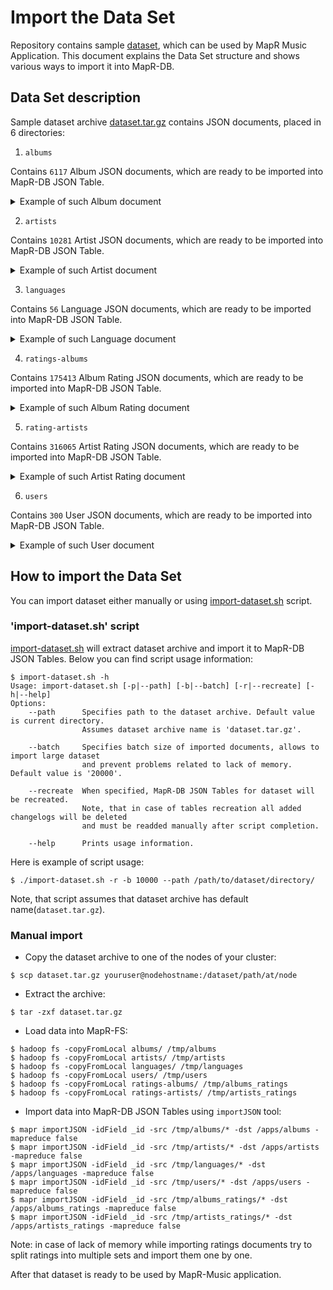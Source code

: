 # Import the Data Set

Repository contains sample [dataset](https://github.com/mapr-demos/mapr-music/tree/devel/dataset), which can be used by 
MapR Music Application. This document explains the Data Set structure and shows various ways to import it into MapR-DB.

## Data Set description

Sample dataset archive [dataset.tar.gz](https://github.com/mapr-demos/mapr-music/tree/devel/dataset) contains JSON 
documents, placed in 6 directories:
1. `albums`

Contains `6117` Album JSON documents, which are ready to be imported into MapR-DB JSON Table.
<details> 
  <summary>Example of such Album document</summary>
  
  ```
  {
     "name": "Runnin' Wild",
     "barcode": "016861796327",
     "status": "Official",
     "packaging": "",
     "language": "eng",
     "script": "28",
     "mbid": "0a1aa2f3-b3bf-4527-b235-1027888e6f7f",
     "_id": "0a1aa2f3-b3bf-4527-b235-1027888e6f7f",
     "slug_name": "runnin-wild",
     "slug_postfix": {
        "$numberLong": 2
     },
     "MBID": "0a1aa2f3-b3bf-4527-b235-1027888e6f7f",
     "artists": [
        {
           "rating": 2.7837837,
           "profile_image_url": "https://upload.wikimedia.org/wikipedia/commons/a/a0/AirbourneAtTampere.jpg",
           "slug": "airbourne-0",
           "name": "Airbourne",
           "id": "5365f55c-b1e1-48f9-b09f-078f7a14cb1f"
        }
     ],
     "tracks": [
        {
           "id": "32a9ee2d-7a3f-3b36-b554-168a86e5c734",
           "name": "Stand Up for Rock 'n' Roll",
           "length": {
              "$numberLong": 241200
           },
           "position": {
              "$numberLong": 1
           },
           "mbid": "32a9ee2d-7a3f-3b36-b554-168a86e5c734",
           "MBID": "32a9ee2d-7a3f-3b36-b554-168a86e5c734"
        },
        {
           "id": "dd5afba2-782c-3b41-8e53-d119529b5884",
           "name": "Too Much, Too Young, Too Fast",
           "length": {
              "$numberLong": 222720
           },
           "position": {
              "$numberLong": 3
           },
           "mbid": "dd5afba2-782c-3b41-8e53-d119529b5884",
           "MBID": "dd5afba2-782c-3b41-8e53-d119529b5884"
        },
        {
           "id": "84d47443-29d5-3aa4-82e9-41b633f7c778",
           "name": "Fat City",
           "length": {
              "$numberLong": 206760
           },
           "position": {
              "$numberLong": 5
           },
           "mbid": "84d47443-29d5-3aa4-82e9-41b633f7c778",
           "MBID": "84d47443-29d5-3aa4-82e9-41b633f7c778"
        },
        {
           "id": "287b244f-7d41-3d67-b5aa-8e0513949fee",
           "name": "Cheap Wine & Cheaper Women",
           "length": {
              "$numberLong": 190160
           },
           "position": {
              "$numberLong": 9
           },
           "mbid": "287b244f-7d41-3d67-b5aa-8e0513949fee",
           "MBID": "287b244f-7d41-3d67-b5aa-8e0513949fee"
        },
        {
           "id": "233eedc5-8737-3fea-abbf-4fb6c18e354f",
           "name": "Hellfire",
           "length": {
              "$numberLong": 145853
           },
           "position": {
              "$numberLong": 11
           },
           "mbid": "233eedc5-8737-3fea-abbf-4fb6c18e354f",
           "MBID": "233eedc5-8737-3fea-abbf-4fb6c18e354f"
        },
        {
           "id": "06a5f4c4-ff01-37d2-8da1-f886564e3512",
           "name": "Blackjack",
           "length": {
              "$numberLong": 162066
           },
           "position": {
              "$numberLong": 6
           },
           "mbid": "06a5f4c4-ff01-37d2-8da1-f886564e3512",
           "MBID": "06a5f4c4-ff01-37d2-8da1-f886564e3512"
        },
        {
           "id": "dac52e35-9237-37c2-a16e-d93cdac49902",
           "name": "What's Eatin' You",
           "length": {
              "$numberLong": 216426
           },
           "position": {
              "$numberLong": 7
           },
           "mbid": "dac52e35-9237-37c2-a16e-d93cdac49902",
           "MBID": "dac52e35-9237-37c2-a16e-d93cdac49902"
        },
        {
           "id": "d4213364-1fb5-3483-b5f2-13bbc350039d",
           "name": "Girls in Black",
           "length": {
              "$numberLong": 195986
           },
           "position": {
              "$numberLong": 8
           },
           "mbid": "d4213364-1fb5-3483-b5f2-13bbc350039d",
           "MBID": "d4213364-1fb5-3483-b5f2-13bbc350039d"
        },
        {
           "id": "3dc69111-7112-3dc7-b6c0-85a30919fb17",
           "name": "Heartbreaker",
           "length": {
              "$numberLong": 236160
           },
           "position": {
              "$numberLong": 10
           },
           "mbid": "3dc69111-7112-3dc7-b6c0-85a30919fb17",
           "MBID": "3dc69111-7112-3dc7-b6c0-85a30919fb17"
        },
        {
           "id": "4dd38c94-8013-3e9f-913b-d71286826bb0",
           "name": "Runnin' Wild",
           "length": {
              "$numberLong": 218040
           },
           "position": {
              "$numberLong": 2
           },
           "mbid": "4dd38c94-8013-3e9f-913b-d71286826bb0",
           "MBID": "4dd38c94-8013-3e9f-913b-d71286826bb0"
        },
        {
           "id": "c0ffeea5-ffc6-316f-819c-13958450e9be",
           "name": "Diamond in the Rough",
           "length": {
              "$numberLong": 173960
           },
           "position": {
              "$numberLong": 4
           },
           "mbid": "c0ffeea5-ffc6-316f-819c-13958450e9be",
           "MBID": "c0ffeea5-ffc6-316f-819c-13958450e9be"
        }
     ],
     "cover_image_url": "http://coverartarchive.org/release/0a1aa2f3-b3bf-4527-b235-1027888e6f7f/929069980.jpg",
     "images_urls": [
        "http://coverartarchive.org/release/0a1aa2f3-b3bf-4527-b235-1027888e6f7f/929075399.jpg",
        "http://coverartarchive.org/release/0a1aa2f3-b3bf-4527-b235-1027888e6f7f/929079251.jpg"
     ],
     "released_date": {
        "$dateDay": "2007-6-25"
     },
     "rating": 2.631579
  }
  ```
  
</details>

2. `artists`

Contains `10281` Artist JSON documents, which are ready to be imported into MapR-DB JSON Table. 
<details> 
  <summary>Example of such Artist document</summary>
  
  ```
  {
     "name": "David Cook",
     "gender": "Male",
     "area": "United States",
     "deleted": false,
     "mbid": "966e1095-b172-415c-bae5-53f8041fd050",
     "_id": "966e1095-b172-415c-bae5-53f8041fd050",
     "slug_name": "david-cook",
     "slug_postfix": {
        "$numberLong": 0
     },
     "MBID": "966e1095-b172-415c-bae5-53f8041fd050",
     "disambiguation_comment": "American Idol",
     "albums": [
        {
           "cover_image_url": "http://coverartarchive.org/release/78d08954-e79f-4a80-929d-71cc0ecc7b9d/6964754870.jpg",
           "slug": "analog-heart-0",
           "name": "Analog Heart",
           "id": "78d08954-e79f-4a80-929d-71cc0ecc7b9d"
        },
        {
           "cover_image_url": "http://coverartarchive.org/release/1fdff2a1-1bdf-499a-a50c-e5d742958094/10875910782.jpg",
           "slug": "david-cook-1",
           "name": "David Cook",
           "id": "1fdff2a1-1bdf-499a-a50c-e5d742958094"
        },
        {
           "cover_image_url": "http://coverartarchive.org/release/d4cccd1c-61fb-4939-aa53-49798314724e/2144368240.jpg",
           "slug": "david-cook-2",
           "name": "David Cook",
           "id": "d4cccd1c-61fb-4939-aa53-49798314724e"
        },
        {
           "cover_image_url": "http://coverartarchive.org/release/2fb7fb0d-8764-4c7d-9bf4-d314914cd7a0/8621569448.jpg",
           "slug": "this-loud-morning-1",
           "name": "This Loud Morning",
           "id": "2fb7fb0d-8764-4c7d-9bf4-d314914cd7a0"
        },
        {
           "cover_image_url": "http://coverartarchive.org/release/40184dbe-40fa-4845-b7e6-ca20242853eb/7976913345.jpg",
           "slug": "the-last-goodbye-0",
           "name": "The Last Goodbye",
           "id": "40184dbe-40fa-4845-b7e6-ca20242853eb"
        },
        {
           "cover_image_url": "http://coverartarchive.org/release/e21facb9-ecf7-407e-990a-ff465ace43a1/9322135862.jpg",
           "slug": "this-loud-morning-2",
           "name": "This Loud Morning",
           "id": "e21facb9-ecf7-407e-990a-ff465ace43a1"
        },
        {
           "cover_image_url": "http://coverartarchive.org/release/528568d0-ce68-42b8-b122-f57a57763637/2466862952.jpg",
           "slug": "this-loud-morning-3",
           "name": "This Loud Morning",
           "id": "528568d0-ce68-42b8-b122-f57a57763637"
        },
        {
           "cover_image_url": "http://coverartarchive.org/release/4bb7977f-c67a-4bf6-ab26-994d59a06717/12602733617.jpg",
           "slug": "this-quiet-night-0",
           "name": "This Quiet Night",
           "id": "4bb7977f-c67a-4bf6-ab26-994d59a06717"
        },
        {
           "cover_image_url": "http://coverartarchive.org/release/924fab61-e21c-4065-a711-f2f55fe2e6d9/1452573615.jpg",
           "slug": "always-be-my-baby-0",
           "name": "Always Be My Baby",
           "id": "924fab61-e21c-4065-a711-f2f55fe2e6d9"
        },
        {
           "cover_image_url": "http://coverartarchive.org/release/0014a89f-978c-401f-b3cb-86d14d41ea0d/12905818584.jpg",
           "slug": "digital-vein-0",
           "name": "Digital Vein",
           "id": "0014a89f-978c-401f-b3cb-86d14d41ea0d"
        },
        {
           "cover_image_url": "http://coverartarchive.org/release/1cd1b0f8-a049-484f-a2a2-73bf7bbb8295/17079514876.jpg",
           "slug": "gimme-heartbreak-0",
           "name": "Gimme Heartbreak",
           "id": "1cd1b0f8-a049-484f-a2a2-73bf7bbb8295"
        }
     ],
     "profile_image_url": "https://upload.wikimedia.org/wikipedia/commons/a/a0/David_Cook_Toads_cropped.jpg",
     "images_urls": [],
     "begin_date": {
        "$dateDay": "1982-12-20"
     },
     "rating": 2.919355
  }
  ```
  
</details>

3. `languages`

Contains `56` Language JSON documents, which are ready to be imported into MapR-DB JSON Table. 
<details> 
  <summary>Example of such Language document</summary>
  
  ```
  {
     "name": "English",
     "_id": "eng"
  }
  ```
  
</details>

4. `ratings-albums`

Contains `175413` Album Rating JSON documents, which are ready to be imported into MapR-DB JSON Table. 
<details> 
  <summary>Example of such Album Rating document</summary>
  
  ```
  {
     "_id": "0000d95f-e2db-400b-b1a4-53f4461f3c68",
     "user_id": "aschimmel",
     "document_id": "90f0350d-d10a-429c-83dc-a6b674771f01",
     "rating": 1
  }
  ```
  
</details>

5. `rating-artists`

Contains `316065` Artist Rating JSON documents, which are ready to be imported into MapR-DB JSON Table. 
<details> 
  <summary>Example of such Artist Rating document</summary>
  
  ```
  {
     "_id": "0000a7c3-f2bc-433a-90c2-9b2d5f6fe9c2",
     "user_id": "jgislason",
     "document_id": "75cef459-189d-4a9a-bc0d-ecab4880a162",
     "rating": 3
  }
  ```
  
</details>

6. `users`

Contains `300` User JSON documents, which are ready to be imported into MapR-DB JSON Table. 
<details> 
  <summary>Example of such User document</summary>
  
  ```
  {
     "_id": "jdoe",
     "first_name": "John",
     "last_name": "Doe"
  }
  ```
  
</details>

## How to import the Data Set

You can import dataset either manually or using 
[import-dataset.sh](https://github.com/mapr-demos/mapr-music/blob/devel/bin/import-dataset.sh) script.

### 'import-dataset.sh' script

[import-dataset.sh](https://github.com/mapr-demos/mapr-music/blob/devel/bin/import-dataset.sh) will extract dataset 
archive and import it to MapR-DB JSON Tables. Below you can find script usage information:
```
$ import-dataset.sh -h
Usage: import-dataset.sh [-p|--path] [-b|--batch] [-r|--recreate] [-h|--help]
Options:
    --path      Specifies path to the dataset archive. Default value is current directory. 
                Assumes dataset archive name is 'dataset.tar.gz'.

    --batch     Specifies batch size of imported documents, allows to import large dataset 
                and prevent problems related to lack of memory. Default value is '20000'.

    --recreate  When specified, MapR-DB JSON Tables for dataset will be recreated. 
                Note, that in case of tables recreation all added changelogs will be deleted 
                and must be readded manually after script completion.

    --help      Prints usage information.
```

Here is example of script usage:
```
$ ./import-dataset.sh -r -b 10000 --path /path/to/dataset/directory/
```

Note, that script assumes that dataset archive has default name(`dataset.tar.gz`).

### Manual import

* Copy the dataset archive to one of the nodes of your cluster:

```
$ scp dataset.tar.gz youruser@nodehostname:/dataset/path/at/node
```

* Extract the archive:

```
$ tar -zxf dataset.tar.gz
```

* Load data into MapR-FS:
```
$ hadoop fs -copyFromLocal albums/ /tmp/albums
$ hadoop fs -copyFromLocal artists/ /tmp/artists
$ hadoop fs -copyFromLocal languages/ /tmp/languages
$ hadoop fs -copyFromLocal users/ /tmp/users
$ hadoop fs -copyFromLocal ratings-albums/ /tmp/albums_ratings
$ hadoop fs -copyFromLocal ratings-artists/ /tmp/artists_ratings
```

* Import data into MapR-DB JSON Tables using `importJSON` tool:
```
$ mapr importJSON -idField _id -src /tmp/albums/* -dst /apps/albums -mapreduce false
$ mapr importJSON -idField _id -src /tmp/artists/* -dst /apps/artists -mapreduce false
$ mapr importJSON -idField _id -src /tmp/languages/* -dst /apps/languages -mapreduce false
$ mapr importJSON -idField _id -src /tmp/users/* -dst /apps/users -mapreduce false
$ mapr importJSON -idField _id -src /tmp/albums_ratings/* -dst /apps/albums_ratings -mapreduce false
$ mapr importJSON -idField _id -src /tmp/artists_ratings/* -dst /apps/artists_ratings -mapreduce false
```

Note: in case of lack of memory while importing ratings documents try to split ratings into multiple sets and import 
them one by one.

After that dataset is ready to be used by MapR-Music application.
